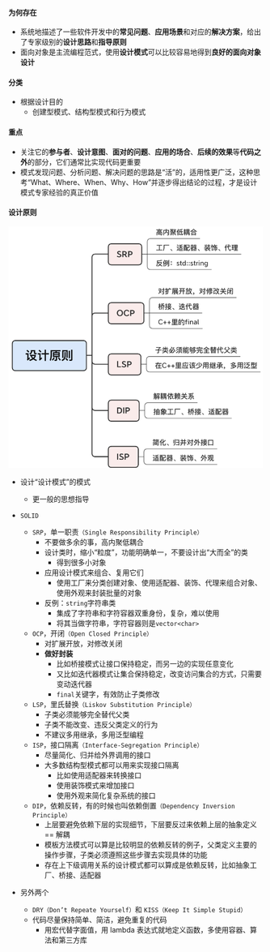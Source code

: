 #### 为何存在

* 系统地描述了一些软件开发中的**常见问题**、**应用场景**和对应的**解决方案**，给出了专家级别的**设计思路**和**指导原则**
* 面向对象是主流编程范式，使用**设计模式**可以比较容易地得到**良好的面向对象设计**

#### 分类

* 根据设计目的
  * 创建型模式、结构型模式和行为模式

#### 重点

* 关注它的**参与者**、**设计意图**、**面对的问题**、**应用的场合**、**后续的效果**等**代码之外**的部分，它们通常比实现代码更重要
* 模式发现问题、分析问题、解决问题的思路是“活”的，适用性更广泛，这种思考“What、Where、When、Why、How”并逐步得出结论的过程，才是设计模式专家经验的真正价值

#### 设计原则

![image-20220305142615777](19.assets/image-20220305142615777.png)

* 设计“设计模式”的模式
  * 更一般的思想指导
* `SOLID`
  * `SRP`，单一职责`（Single Responsibility Principle）`
    * 不要做多余的事，高内聚低耦合
    * 设计类时，缩小“粒度”，功能明确单一，不要设计出“大而全”的类
      * 得到很多小对象
    * 应用设计模式来组合、复用它们
      * 使用工厂来分类创建对象、使用适配器、装饰、代理来组合对象、使用外观来封装批量的对象
    * 反例：`string`字符串类
      * 集成了字符串和字符容器双重身份，复杂，难以使用
      * 将其当做字符串，字符容器则是`vector<char>`
  * `OCP`，开闭`（Open Closed Principle）`
    * 对扩展开放，对修改关闭
    * **做好封装**
      * 比如桥接模式让接口保持稳定，而另一边的实现任意变化
      * 又比如迭代器模式让集合保持稳定，改变访问集合的方式，只需要变动迭代器
      * `final`关键字，有效防止子类修改
  * `LSP`，里氏替换`（Liskov Substitution Principle）`
    * 子类必须能够完全替代父类
    * 子类不能改变、违反父类定义的行为
    * 不建议多用继承，多用泛型编程
  * `ISP`，接口隔离`（Interface-Segregation Principle）`
    * 尽量简化、归并给外界调用的接口
    * 大多数结构型模式都可以用来实现接口隔离
      * 比如使用适配器来转换接口
      * 使用装饰模式来增加接口
      * 使用外观来简化复杂系统的接口
  * `DIP`，依赖反转，有的时候也叫依赖倒置`（Dependency Inversion Principle）`
    * 上层要避免依赖下层的实现细节，下层要反过来依赖上层的抽象定义 == 解耦
    * 模板方法模式可以算是比较明显的依赖反转的例子，父类定义主要的操作步骤，子类必须遵照这些步骤去实现具体的功能
    * 存在上下级调用关系的设计模式都可以算成是依赖反转，比如抽象工厂、桥接、适配器

* 另外两个
  * `DRY（Don’t Repeate Yourself）`和 `KISS（Keep It Simple Stupid）`
  * 代码尽量保持简单、简洁，避免重复的代码
    * 用宏代替字面值，用 lambda 表达式就地定义函数，多使用容器、算法和第三方库

